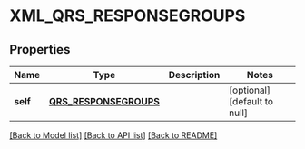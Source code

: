 # XML_QRS_RESPONSEGROUPS

## Properties
Name | Type | Description | Notes
------------ | ------------- | ------------- | -------------
**self** | [**QRS_RESPONSEGROUPS**](QrsResponsegroups.md) |  | [optional] [default to null]

[[Back to Model list]](../README.md#documentation-for-models) [[Back to API list]](../README.md#documentation-for-api-endpoints) [[Back to README]](../README.md)


